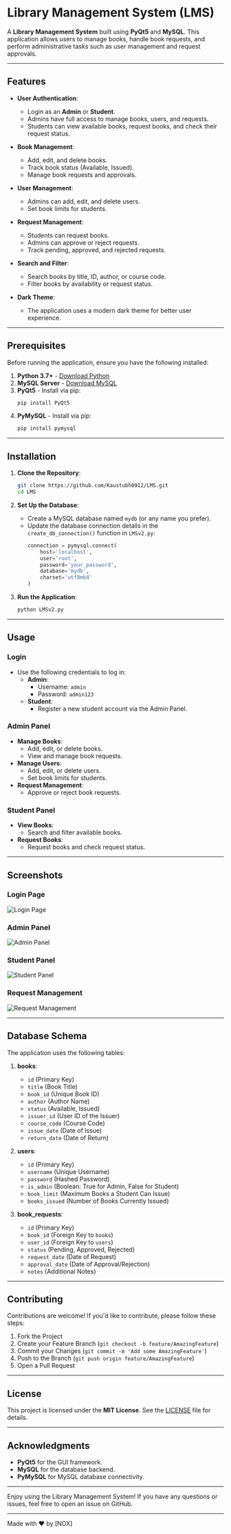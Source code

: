 # Library Management System (LMS)

A **Library Management System** built using **PyQt5** and **MySQL**. This application allows users to manage books, handle book requests, and perform administrative tasks such as user management and request approvals.

---

## Features

- **User Authentication**:
  - Login as an **Admin** or **Student**.
  - Admins have full access to manage books, users, and requests.
  - Students can view available books, request books, and check their request status.

- **Book Management**:
  - Add, edit, and delete books.
  - Track book status (Available, Issued).
  - Manage book requests and approvals.

- **User Management**:
  - Admins can add, edit, and delete users.
  - Set book limits for students.

- **Request Management**:
  - Students can request books.
  - Admins can approve or reject requests.
  - Track pending, approved, and rejected requests.

- **Search and Filter**:
  - Search books by title, ID, author, or course code.
  - Filter books by availability or request status.

- **Dark Theme**:
  - The application uses a modern dark theme for better user experience.

---

## Prerequisites

Before running the application, ensure you have the following installed:

1. **Python 3.7+** - [Download Python](https://www.python.org/downloads/)
2. **MySQL Server** - [Download MySQL](https://dev.mysql.com/downloads/mysql/)
3. **PyQt5** - Install via pip:
   ```bash
   pip install PyQt5
   ```
4. **PyMySQL** - Install via pip:
   ```bash
   pip install pymysql
   ```

---

## Installation

1. **Clone the Repository**:
   ```bash
   git clone https://github.com/Kaustubh0912/LMS.git
   cd LMS
   ```

2. **Set Up the Database**:
   - Create a MySQL database named `mydb` (or any name you prefer).
   - Update the database connection details in the `create_db_connection()` function in `LMSv2.py`:
     ```python
     connection = pymysql.connect(
         host='localhost',
         user='root',
         password='your_password',
         database='mydb',
         charset='utf8mb4'
     )
     ```

3. **Run the Application**:
   ```bash
   python LMSv2.py
   ```

---

## Usage

### **Login**
- Use the following credentials to log in:
  - **Admin**:
    - Username: `admin`
    - Password: `admin123`
  - **Student**:
    - Register a new student account via the Admin Panel.

### **Admin Panel**
- **Manage Books**:
  - Add, edit, or delete books.
  - View and manage book requests.
- **Manage Users**:
  - Add, edit, or delete users.
  - Set book limits for students.
- **Request Management**:
  - Approve or reject book requests.

### **Student Panel**
- **View Books**:
  - Search and filter available books.
- **Request Books**:
  - Request books and check request status.

---

## Screenshots

### Login Page
![Login Page](screenshots/login.png)

### Admin Panel
![Admin Panel](screenshots/admin_panel.png)

### Student Panel
![Student Panel](screenshots/student_panel.png)

### Request Management
![Request Management](screenshots/request_management.png)

---

## Database Schema

The application uses the following tables:

1. **books**:
   - `id` (Primary Key)
   - `title` (Book Title)
   - `book_id` (Unique Book ID)
   - `author` (Author Name)
   - `status` (Available, Issued)
   - `issuer_id` (User ID of the Issuer)
   - `course_code` (Course Code)
   - `issue_date` (Date of Issue)
   - `return_date` (Date of Return)

2. **users**:
   - `id` (Primary Key)
   - `username` (Unique Username)
   - `password` (Hashed Password)
   - `is_admin` (Boolean: True for Admin, False for Student)
   - `book_limit` (Maximum Books a Student Can Issue)
   - `books_issued` (Number of Books Currently Issued)

3. **book_requests**:
   - `id` (Primary Key)
   - `book_id` (Foreign Key to `books`)
   - `user_id` (Foreign Key to `users`)
   - `status` (Pending, Approved, Rejected)
   - `request_date` (Date of Request)
   - `approval_date` (Date of Approval/Rejection)
   - `notes` (Additional Notes)

---

## Contributing

Contributions are welcome! If you'd like to contribute, please follow these steps:

1. Fork the Project
2. Create your Feature Branch (`git checkout -b feature/AmazingFeature`)
3. Commit your Changes (`git commit -m 'Add some AmazingFeature'`)
4. Push to the Branch (`git push origin feature/AmazingFeature`)
5. Open a Pull Request

---

## License

This project is licensed under the **MIT License**. See the [LICENSE](LICENSE) file for details.

---

## Acknowledgments

- **PyQt5** for the GUI framework.
- **MySQL** for the database backend.
- **PyMySQL** for MySQL database connectivity.

---

Enjoy using the Library Management System! If you have any questions or issues, feel free to open an issue on GitHub.

---
Made with ❤️ by [NOX]
